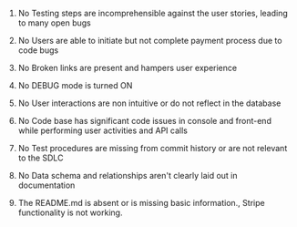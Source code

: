 1.  No	Testing steps are incomprehensible against the user stories, leading to many open bugs
2.  No	Users are able to initiate but not complete payment process due to code bugs
3.  No	Broken links are present and hampers user experience
4.	No	DEBUG mode is turned ON
5.	No	User interactions are non intuitive or do not reflect in the database
6.  No	Code base has significant code issues in console and front-end while performing user activities and API calls
7.  No	Test procedures are missing from commit history or are not relevant to the SDLC
8.  No	Data schema and relationships aren't clearly laid out in documentation
		
10. The README.md is absent or is missing basic information., Stripe functionality is not working. 
